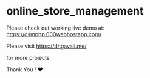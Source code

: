 # online_store_management

Please check out working live demo at: 
https://osmphp.000webhostapp.com/


Please visit 
https://dhgavali.me/ 

for more projects


Thank You ! ❤
